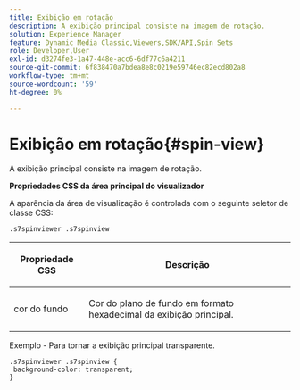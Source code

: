 ```yaml
---
title: Exibição em rotação
description: A exibição principal consiste na imagem de rotação.
solution: Experience Manager
feature: Dynamic Media Classic,Viewers,SDK/API,Spin Sets
role: Developer,User
exl-id: d3274fe3-1a47-448e-acc6-6df77c6a4211
source-git-commit: 6f838470a7bdea8e8c0219e59746ec82ecd802a8
workflow-type: tm+mt
source-wordcount: '59'
ht-degree: 0%

---
```


# Exibição em rotação{#spin-view}

A exibição principal consiste na imagem de rotação.

<!--<a id="section_061E550C1C1D4DB2BD663A898895B38C"></a>-->

**Propriedades CSS da área principal do visualizador**

A aparência da área de visualização é controlada com o seguinte seletor de classe CSS:

```
.s7spinviewer .s7spinview
```

<table id="table_94EE3F5BBE4547C0B4943471CEE7EDE4"> 
 <thead> 
  <tr> 
   <th colname="col1" class="entry"> <p> Propriedade CSS </p> </th> 
   <th colname="col2" class="entry"> <p>Descrição </p> </th> 
  </tr> 
 </thead>
 <tbody> 
  <tr> 
   <td colname="col1"> <p> <span class="codeph"> cor do fundo </span> </p> </td> 
   <td colname="col2"> <p> Cor do plano de fundo em formato hexadecimal da exibição principal. </p> </td> 
  </tr> 
 </tbody> 
</table>

Exemplo - Para tornar a exibição principal transparente.

```
.s7spinviewer .s7spinview { 
 background-color: transparent; 
}
```
